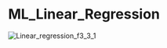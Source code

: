 # ML_Linear_Regression

![Linear_regression_f3_3_1](https://github.com/user-attachments/assets/31f19961-61cb-4b26-a595-b7d75a20e5ab)
